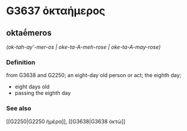 # G3637 ὀκταήμερος

## oktaḗmeros

_(ok-tah-ay'-mer-os | oke-ta-A-meh-rose | oke-ta-A-may-rose)_

### Definition

from G3638 and G2250; an eight-day old person or act; the eighth day; 

- eight days old
- passing the eighth day

### See also

[[G2250|G2250 ἡμέρα]], [[G3638|G3638 ὀκτώ]]
